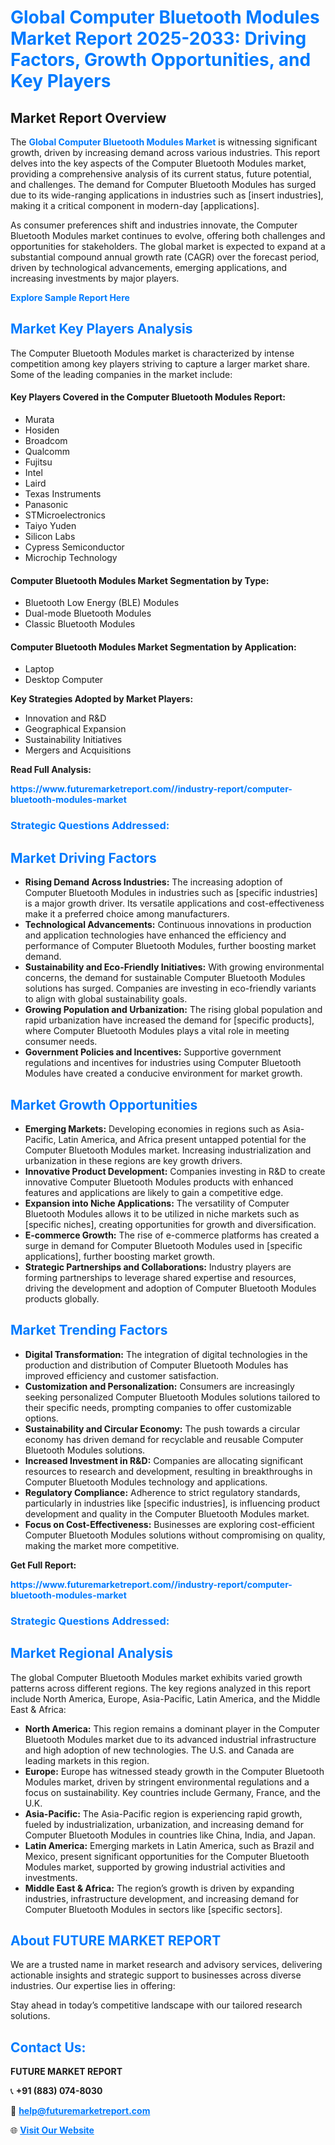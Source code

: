 <h1 style="color: #007BFF;">Global Computer Bluetooth Modules Market Report 2025-2033: Driving Factors, Growth Opportunities, and Key Players</h1>

<section id="overview">
<h2>Market Report Overview</h2>
<p>The <a href="https://www.futuremarketreport.com//industry-report/computer-bluetooth-modules-market" style="color: #007BFF; text-decoration: none;"><strong>Global Computer Bluetooth Modules Market</strong></a> is witnessing significant growth, driven by increasing demand across various industries. This report delves into the key aspects of the Computer Bluetooth Modules market, providing a comprehensive analysis of its current status, future potential, and challenges. The demand for Computer Bluetooth Modules has surged due to its wide-ranging applications in industries such as [insert industries], making it a critical component in modern-day [applications].</p>
<p>As consumer preferences shift and industries innovate, the Computer Bluetooth Modules market continues to evolve, offering both challenges and opportunities for stakeholders. The global market is expected to expand at a substantial compound annual growth rate (CAGR) over the forecast period, driven by technological advancements, emerging applications, and increasing investments by major players.</p>
</section>

<section id="overview">
<p><a href="https://www.futuremarketreport.com//request-sample/reportId=81297" style="color: #007BFF; text-decoration: none;"><strong>Explore Sample Report Here</strong></a></p>
</section>

<section id="key-players">
<h2 style="color: #007BFF;">Market Key Players Analysis</h2>
<p>The Computer Bluetooth Modules market is characterized by intense competition among key players striving to capture a larger market share. Some of the leading companies in the market include:</p>
<h4>Key Players Covered in the Computer Bluetooth Modules Report:</h4>
<ul><li>Murata</li><li>Hosiden</li><li>Broadcom</li><li>Qualcomm</li><li>Fujitsu</li><li>Intel</li><li>Laird</li><li>Texas Instruments</li><li>Panasonic</li><li>STMicroelectronics</li><li>Taiyo Yuden</li><li>Silicon Labs</li><li>Cypress Semiconductor</li><li>Microchip Technology</li></ul>
<h4>Computer Bluetooth Modules Market Segmentation by Type:</h4>
<ul><li>Bluetooth Low Energy (BLE) Modules</li><li>Dual-mode Bluetooth Modules</li><li>Classic Bluetooth Modules</li></ul>

<h4>Computer Bluetooth Modules Market Segmentation by Application:</h4>
<ul><li>Laptop</li><li>Desktop Computer</li></ul>
<p><strong>Key Strategies Adopted by Market Players:</strong></p>
<ul>
<li>Innovation and R&D</li>
<li>Geographical Expansion</li>
<li>Sustainability Initiatives</li>
<li>Mergers and Acquisitions</li>
</ul>
</section>

<section>
<p><strong>Read Full Analysis: </strong></p><a href="https://www.futuremarketreport.com//industry-report/computer-bluetooth-modules-market" style="color: #007BFF; text-decoration: none;"><strong>https://www.futuremarketreport.com//industry-report/computer-bluetooth-modules-market</strong></a>
<h3 style="color: #007BFF;">Strategic Questions Addressed:</h3>
</section>

<section id="driving-factors">
<h2 style="color: #007BFF;">Market Driving Factors</h2>
<ul>
<li><strong>Rising Demand Across Industries:</strong> The increasing adoption of Computer Bluetooth Modules in industries such as [specific industries] is a major growth driver. Its versatile applications and cost-effectiveness make it a preferred choice among manufacturers.</li>
<li><strong>Technological Advancements:</strong> Continuous innovations in production and application technologies have enhanced the efficiency and performance of Computer Bluetooth Modules, further boosting market demand.</li>
<li><strong>Sustainability and Eco-Friendly Initiatives:</strong> With growing environmental concerns, the demand for sustainable Computer Bluetooth Modules solutions has surged. Companies are investing in eco-friendly variants to align with global sustainability goals.</li>
<li><strong>Growing Population and Urbanization:</strong> The rising global population and rapid urbanization have increased the demand for [specific products], where Computer Bluetooth Modules plays a vital role in meeting consumer needs.</li>
<li><strong>Government Policies and Incentives:</strong> Supportive government regulations and incentives for industries using Computer Bluetooth Modules have created a conducive environment for market growth.</li>
</ul>
</section>

<section id="growth-opportunities">
<h2 style="color: #007BFF;">Market Growth Opportunities</h2>
<ul>
<li><strong>Emerging Markets:</strong> Developing economies in regions such as Asia-Pacific, Latin America, and Africa present untapped potential for the Computer Bluetooth Modules market. Increasing industrialization and urbanization in these regions are key growth drivers.</li>
<li><strong>Innovative Product Development:</strong> Companies investing in R&D to create innovative Computer Bluetooth Modules products with enhanced features and applications are likely to gain a competitive edge.</li>
<li><strong>Expansion into Niche Applications:</strong> The versatility of Computer Bluetooth Modules allows it to be utilized in niche markets such as [specific niches], creating opportunities for growth and diversification.</li>
<li><strong>E-commerce Growth:</strong> The rise of e-commerce platforms has created a surge in demand for Computer Bluetooth Modules used in [specific applications], further boosting market growth.</li>
<li><strong>Strategic Partnerships and Collaborations:</strong> Industry players are forming partnerships to leverage shared expertise and resources, driving the development and adoption of Computer Bluetooth Modules products globally.</li>
</ul>
</section>

<section id="trending-factors">
<h2 style="color: #007BFF;">Market Trending Factors</h2>
<ul>
<li><strong>Digital Transformation:</strong> The integration of digital technologies in the production and distribution of Computer Bluetooth Modules has improved efficiency and customer satisfaction.</li>
<li><strong>Customization and Personalization:</strong> Consumers are increasingly seeking personalized Computer Bluetooth Modules solutions tailored to their specific needs, prompting companies to offer customizable options.</li>
<li><strong>Sustainability and Circular Economy:</strong> The push towards a circular economy has driven demand for recyclable and reusable Computer Bluetooth Modules solutions.</li>
<li><strong>Increased Investment in R&D:</strong> Companies are allocating significant resources to research and development, resulting in breakthroughs in Computer Bluetooth Modules technology and applications.</li>
<li><strong>Regulatory Compliance:</strong> Adherence to strict regulatory standards, particularly in industries like [specific industries], is influencing product development and quality in the Computer Bluetooth Modules market.</li>
<li><strong>Focus on Cost-Effectiveness:</strong> Businesses are exploring cost-efficient Computer Bluetooth Modules solutions without compromising on quality, making the market more competitive.</li>
</ul>
</section>

<section>
<p><strong>Get Full Report: </strong></p><a href="https://www.futuremarketreport.com//industry-report/computer-bluetooth-modules-market" style="color: #007BFF; text-decoration: none;"><strong>https://www.futuremarketreport.com//industry-report/computer-bluetooth-modules-market</strong></a>
<h3 style="color: #007BFF;">Strategic Questions Addressed:</h3>
</section>


<section id="regional-analysis">
<h2 style="color: #007BFF;">Market Regional Analysis</h2>
<p>The global Computer Bluetooth Modules market exhibits varied growth patterns across different regions. The key regions analyzed in this report include North America, Europe, Asia-Pacific, Latin America, and the Middle East & Africa:</p>
<ul>
<li><strong>North America:</strong> This region remains a dominant player in the Computer Bluetooth Modules market due to its advanced industrial infrastructure and high adoption of new technologies. The U.S. and Canada are leading markets in this region.</li>
<li><strong>Europe:</strong> Europe has witnessed steady growth in the Computer Bluetooth Modules market, driven by stringent environmental regulations and a focus on sustainability. Key countries include Germany, France, and the U.K.</li>
<li><strong>Asia-Pacific:</strong> The Asia-Pacific region is experiencing rapid growth, fueled by industrialization, urbanization, and increasing demand for Computer Bluetooth Modules in countries like China, India, and Japan.</li>
<li><strong>Latin America:</strong> Emerging markets in Latin America, such as Brazil and Mexico, present significant opportunities for the Computer Bluetooth Modules market, supported by growing industrial activities and investments.</li>
<li><strong>Middle East & Africa:</strong> The region’s growth is driven by expanding industries, infrastructure development, and increasing demand for Computer Bluetooth Modules in sectors like [specific sectors].</li>
</ul>
</section>

<footer>
<h2 style="color: #007BFF;">About FUTURE MARKET REPORT</h2>
<p>We are a trusted name in market research and advisory services, delivering actionable insights and strategic support to businesses across diverse industries. Our expertise lies in offering:</p>

<p>Stay ahead in today’s competitive landscape with our tailored research solutions.</p>

<h2 style="color: #007BFF;">Contact Us:</h2>
<p><strong>FUTURE MARKET REPORT</strong></p>
<p>📞 <strong>+91 (883) 074-8030</strong></p>
<p>📧 <strong><a href="mailto:help@futuremarketreport.com" style="color: #007BFF;">help@futuremarketreport.com</a></strong></p>
<p>🌐 <strong><a href="https://www.futuremarketreport.com/" style="color: #007BFF;">Visit Our Website</a></strong></p>
</footer>